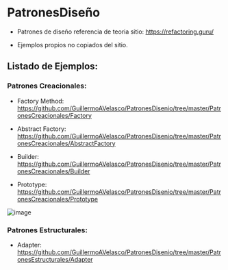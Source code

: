 # PatronesDiseño

- Patrones de diseño referencia de teoria sitio: https://refactoring.guru/

- Ejemplos propios no copiados del sitio.

## Listado de Ejemplos:

### Patrones Creacionales:

* Factory Method:   https://github.com/GuillermoAVelasco/PatronesDisenio/tree/master/PatronesCreacionales/Factory

* Abstract Factory: https://github.com/GuillermoAVelasco/PatronesDisenio/tree/master/PatronesCreacionales/AbstractFactory

* Builder:          https://github.com/GuillermoAVelasco/PatronesDisenio/tree/master/PatronesCreacionales/Builder

* Prototype:        https://github.com/GuillermoAVelasco/PatronesDisenio/tree/master/PatronesCreacionales/Prototype

![image](https://user-images.githubusercontent.com/85454984/218482550-1413c44f-d110-4d59-a780-a16c0b437bd3.png)

### Patrones Estructurales:

* Adapter:          https://github.com/GuillermoAVelasco/PatronesDisenio/tree/master/PatronesEstructurales/Adapter
